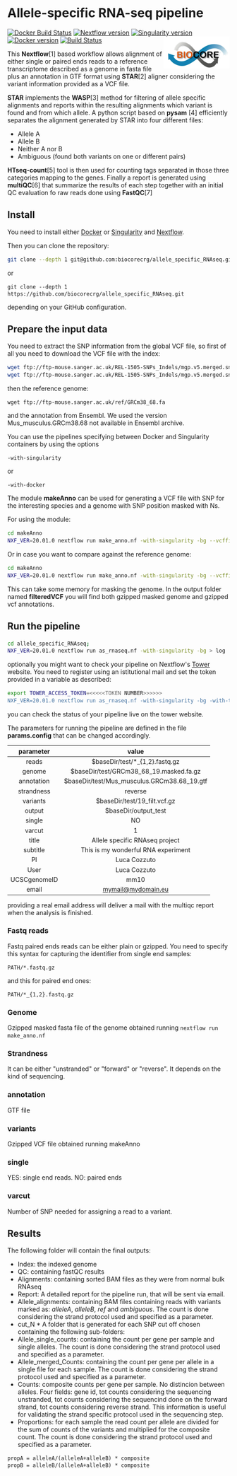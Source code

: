 # Allele-specific RNA-seq pipeline
[![Docker Build Status](https://img.shields.io/docker/automated/biocorecrg/asrnaseq.svg)](https://cloud.docker.com/u/biocorecrg/repository/docker/biocorecrg/asrnaseq/builds)
[![Nextflow version](https://img.shields.io/badge/Nextflow-20.01.0-brightgreen)](https://www.nextflow.io/)
[![Singularity version](https://img.shields.io/badge/Singularity-v3.2.1-green.svg)](https://www.sylabs.io/)
[![Docker version](https://img.shields.io/badge/Docker-v19.03-blue)](https://www.docker.com/)
[![Build Status](https://app.travis-ci.com/biocorecrg/allele_specific_RNAseq.svg?branch=master)](https://app.travis-ci.com/biocorecrg/allele_specific_RNAseq)
<img align="right" href="https://biocore.crg.eu/" src="https://raw.githubusercontent.com/CRG-CNAG/BioCoreMiscOpen/master/logo/biocore-logo_small.png" />

This **Nextflow**[1] based workflow allows alignment of either single or paired ends reads to a reference transcriptome described as a genome in fasta file plus an annotation in GTF format using **STAR**[2] aligner considering the variant information provided as a VCF file.

**STAR** implements the **WASP**[3] method for filtering of allele specific alignments and reports within the resulting alignments which variant is found and from which allele.
A python script based on **pysam** [4] efficiently separates the alignment generated by STAR into four different files:
- Allele A
- Allele B
- Neither A nor B
- Ambiguous (found both variants on one or different pairs)

**HTseq-count**[5] tool is then used for counting tags separated in those three categories mapping to the genes.
Finally a report is generated using **multiQC**[6] that summarize the results of each step together with an initial QC evaluation fo raw reads done using **FastQC**[7]

## Install
You need to install either [Docker](https://docs.docker.com/install/) or [Singularity](https://sylabs.io/guides/3.1/user-guide/installation.html) and [Nextflow](https://www.nextflow.io/docs/latest/getstarted.html). 


Then you can clone the repository:

```bash
git clone --depth 1 git@github.com:biocorecrg/allele_specific_RNAseq.git
```

or

```
git clone --depth 1 https://github.com/biocorecrg/allele_specific_RNAseq.git 
```

depending on your GitHub configuration.


## Prepare the input data
You need to extract the SNP information from the global VCF file, so first of all you need to download the VCF file with the index:

```bash
wget ftp://ftp-mouse.sanger.ac.uk/REL-1505-SNPs_Indels/mgp.v5.merged.snps_all.dbSNP142.vcf.gz
wget ftp://ftp-mouse.sanger.ac.uk/REL-1505-SNPs_Indels/mgp.v5.merged.snps_all.dbSNP142.vcf.gz.tbi
```

then the reference genome:
```
wget ftp://ftp-mouse.sanger.ac.uk/ref/GRCm38_68.fa
```

and the annotation from Ensembl. We used the version Mus_musculus.GRCm38.68 not available in Ensembl archive.

You can use the pipelines specifying between Docker and Singularity containers by using the options

```
-with-singularity
```

or

```
-with-docker
```

The module **makeAnno** can be used for generating a VCF file with SNP for the interesting species and a genome with SNP position masked with Ns.

For using the module:

```bash
cd makeAnno
NXF_VER=20.01.0 nextflow run make_anno.nf -with-singularity -bg --vcffile mgp.v5.merged.snps_all.dbSNP142.vcf.gz --speciesA CAST_EiJ --speciesB 129S1_SvImJ --genome GRCm38_68.fa --outvcf CAST_EiJ-129S1_SvImJ.vcf > log
```

Or in case you want to compare against the reference genome:

```bash
cd makeAnno
NXF_VER=20.01.0 nextflow run make_anno.nf -with-singularity -bg --vcffile mgp.v5.merged.snps_all.dbSNP142.vcf.gz --speciesA CAST_EiJ --speciesB reference --genome GRCm38_68.fa --outvcf CAST_EiJ-C57BL_6J.vcf > log
```

This can take some memory for masking the genome. In the output folder named **filteredVCF** you will find both gzipped masked genome and gzipped vcf annotations. 

## Run the pipeline
```bash
cd allele_specific_RNAseq; 
NXF_VER=20.01.0 nextflow run as_rnaseq.nf -with-singularity -bg > log
```

optionally you might want to check your pipeline on Nextflow's [Tower](https://tower.nf/) website. You need to register using an istitutional mail and set the token provided in a variable as described:

```bash
export TOWER_ACCESS_TOKEN=<<<<<TOKEN NUMBER>>>>>>
NXF_VER=20.01.0 nextflow run as_rnaseq.nf -with-singularity -bg -with-tower > log 
```

you can check the status of your pipeline live on the tower website.

The parameters for running the pipeline are defined in the file **params.config** that can be changed accordingly.

|parameter|value|
|:---:|:---:|
|reads |$baseDir/test/*_{1,2}.fastq.gz|
|genome |$baseDir/test/GRCm38_68_19.masked.fa.gz|
|annotation |$baseDir/test/Mus_musculus.GRCm38.68_19.gtf|
|strandness |reverse|
|variants |$baseDir/test/19_filt.vcf.gz|
|output |$baseDir/output_test|
|single |NO|
|varcut |1 |
|title |Allele specific RNAseq project|
|subtitle |This is my wonderful RNA experiment|
|PI |Luca Cozzuto|
|User |Luca Cozzuto|
|UCSCgenomeID |mm10|
|email |mymail@mydomain.eu|

providing a real email address will deliver a mail with the multiqc report when the analysis is finished.


### Fastq reads
Fastq paired ends reads can be either plain or gzipped. 
You need to specify this syntax for capturing the identifier from single end samples:

```
PATH/*.fastq.gz
```
and this for paired end ones:
```
PATH/*_{1,2}.fastq.gz
```

### Genome
Gzipped masked fasta file of the genome obtained running `nextflow run make_anno.nf`
### Strandness
It can be either "unstranded" or "forward" or "reverse". It depends on the kind of sequencing.
### annotation
GTF file
### variants
Gzipped VCF file obtained running makeAnno
### single
YES: single end reads. NO: paired ends
### varcut
Number of SNP needed for assigning a read to a variant. 



## Results
The following folder will contain the final outputs:
* Index: the indexed genome
* QC: containing fastQC results
* Alignments: containing sorted BAM files as they were from normal bulk RNAseq
* Report: A detailed report for the pipeline run, that will be sent via email.
* Allele_alignments: containing BAM files containing reads with variants marked as: *alleleA*, *alleleB*, *ref* and *ambiguous*. The count is done considering the strand protocol used and specified as a parameter.
* cut_N *  A folder that is generated for each SNP cut off chosen containing the following sub-folders:
 * Allele_single_counts: containing the count per gene per sample and single alleles. The count is done considering the strand protocol used and specified as a parameter.
 * Allele_merged_Counts:  containing the count per gene per allele in a single file for each sample. The count is done considering the strand protocol used and specified as a parameter.
 * Counts: composite counts per gene per sample. No distincion between alleles. Four fields: gene id, tot counts considering the sequencing unstranded, tot counts considering the sequencind done on the forward strand, tot counts considering reverse strand. This information is useful for validating the strand specific protocol used in the sequencing step.
 * Proportions: for each sample the read count per allele are divided for the sum of counts of the variants and multiplied for the composite count. The count is done considering the strand protocol used and specified as a parameter.

```
propA = alleleA/(alleleA+alleleB) * composite 
propB = alleleB/(alleleA+alleleB) * composite 
```



